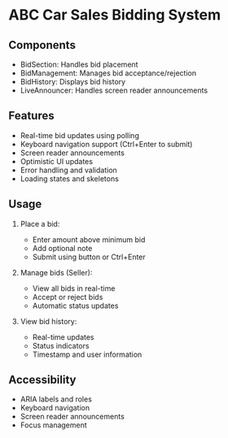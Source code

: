 # ABC Car Sales Bidding System

## Components
- BidSection: Handles bid placement
- BidManagement: Manages bid acceptance/rejection
- BidHistory: Displays bid history
- LiveAnnouncer: Handles screen reader announcements

## Features
- Real-time bid updates using polling
- Keyboard navigation support (Ctrl+Enter to submit)
- Screen reader announcements
- Optimistic UI updates
- Error handling and validation
- Loading states and skeletons

## Usage
1. Place a bid:
   - Enter amount above minimum bid
   - Add optional note
   - Submit using button or Ctrl+Enter

2. Manage bids (Seller):
   - View all bids in real-time
   - Accept or reject bids
   - Automatic status updates

3. View bid history:
   - Real-time updates
   - Status indicators
   - Timestamp and user information

## Accessibility
- ARIA labels and roles
- Keyboard navigation
- Screen reader announcements
- Focus management 